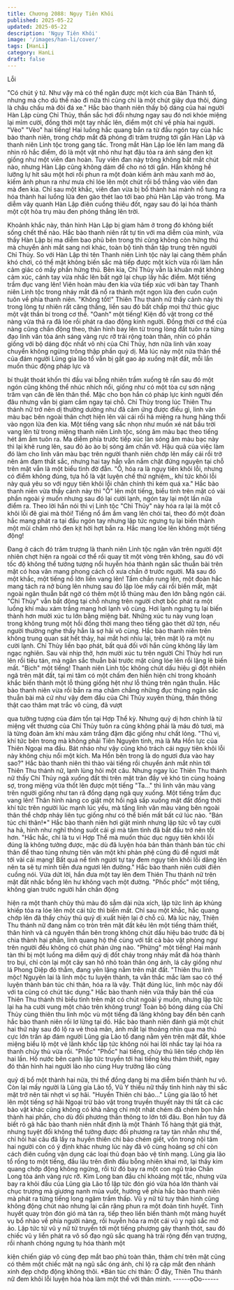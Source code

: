 ```yaml
---
title: Chương 2088: Ngụy Tiên Khôi
published: 2025-05-22
updated: 2025-05-22
description: 'Ngụy Tiên Khôi'
image: '/images/han-li/cover/'
tags: [HanLi]
category: HanLi
draft: false
---
```


Lỗi

"Có chút ý tứ. Như vậy mà có thể ngăn được một kích của Bản
Thánh tổ, nhưng mà cho dù thế nào đi nữa thì cũng chỉ là một
chút giãy dụa thôi, đúng là châu chấu mà đòi đá xe." Hắc bào
thanh niên thấy bộ dáng của hai người Hàn Lập cùng Chỉ Thủy,
thần sắc hơi đổi nhưng ngay sau đó nơi khóe miệng lại mỉm cười,
đồng thời một tay nhấc lên, điểm một chỉ về phía hai người.
"Vèo" "Vèo" hai tiếng!
Hai luồng hắc quang bắn ra từ đầu ngón tay của hắc bào thanh
niên, trong chớp mắt đã phóng đi trăm trượng tới gần Hàn Lập và
thanh niên Linh tộc trong gang tấc.
Trong mắt Hàn Lập lóe lên lam mang đã nhìn rõ hắc điểm, đó là
một vật nhỏ như hạt đậu tỏa ra ánh sáng đen kịt giống như một
viên đan hoàn.
Tuy viên đan này trông không bắt mắt chút nào, nhưng Hàn Lập
cũng không dám để cho nó tới gần.
Hắn không hề lưỡng lự hít sâu một hơi rồi phun ra một đoàn kiếm
ảnh màu xanh mờ ảo, kiếm ảnh phun ra như mưa chỉ lóe lên một
chút rồi bổ thẳng vào viên đan mà đen kia.
Chỉ sau một khắc, viên đan vừa bị bổ thành hai mảnh nổ tung ra
hóa thành hai luồng lửa đen gào thét lao tới bao phủ Hàn Lập vào
trong.
Ma diễm vây quanh Hàn Lập điên cuồng thiêu đốt, ngay sau đó lại
hóa thành một cột hỏa trụ màu đen phóng thẳng lên trời.

Khoảnh khắc này, thân hình Hàn Lập bị giam hãm ở trong đó
không biết sống chết thế nào.
Hắc bào thanh niên rất tự tin với ma diễm của mình, vừa thấy
Hàn Lập bị ma diễm bao phủ bên trong thì cũng không còn hứng
thú mà chuyển ánh mắt sang nơi khác, toàn bộ tinh thần tập trung
trên người Chỉ Thủy.
So với Hàn Lập thì tên Thanh niên Linh tộc này lại càng thêm
phần khó chơi, có thể mặt không biến sắc mà tiếp được một kích
vừa rồi làm hắn cảm giác có mấy phần hứng thú.
Bên kia, Chỉ Thủy vẫn là khuân mặt không cảm xúc, cánh tay vừa
nhấc lên bất ngờ lại chụp lấy hắc điểm.
Một tiếng trầm đục vang lên!
Viên hoàn màu đen kia vừa tiếp xúc với bàn tay Thanh niên Linh
tộc trong nháy mắt đã nổ ra thành một ngọn lửa đen cuồn cuộn
tuôn về phía thanh niên.
"Không tốt!"
Thiên Thu thánh nữ thấy cảnh này thì trong lòng tự nhiên rất căng
thẳng, liền sau đó bất chấp mọi thứ thúc giục một vật thần bí
trong cơ thể.
"Oanh" một tiếng!
Kiện đồ vật trong cơ thể nàng vừa thả ra đã lóe rồi phát ra dao
động kinh người.
Đồng thời cơ thể của nàng cũng chấn động theo, thân hình bay
lên từ trong lòng đất tuôn ra từng đạo linh văn tỏa ánh sáng vàng
rực rỡ trải rộng toàn thân, nhìn có phần giống với bộ dáng độc
nhất vô nhị của Chỉ Thủy, hơn nữa linh văn xoay chuyển không
ngừng trông thập phần quỷ dị.
Mà lúc này một nửa thân thể của đám người Lũng gia lão tổ vẫn
bị gắt gao áp xuống mặt đất, mỗi lần muốn thúc động pháp lực và

bí thuật thoát khốn thì đầu vai bỗng nhiên trầm xuống tê rần sau
đó một ngón cũng không thể nhúc nhích nổi, giống như có một
tòa cự sơn nặng trăm vạn cân đè lên thân thể.
Mặc cho bọn hắn có pháp lực kinh người đến đâu nhưng vẫn bị
giam cầm ngay tại chỗ.
Chỉ Thủy trong lúc Thiên Thu thánh nữ trở nên dị thường dường
như đã cảm ứng được điều gì, linh văn màu bạc bên ngoài thân
chợt hiện lên vài cái rồi há miệng ra hung hăng thổi vào ngọn lửa
đen kia.
Một tiếng vang sắc nhọn như muốn xé nát bầu trời vang lên từ
trong miệng thanh niên Linh tộc, sóng âm màu bạc theo tiếng hét
ầm ầm tuôn ra.
Ma diễm phía trước tiếp xúc làn sóng âm màu bạc này thì lại khẽ
rung lên, sau đó ào ào bị sóng âm chấn vỡ.
Hậu quả của việc làm đó làm cho linh văn màu bạc trên người
thanh niên chớp lên mấy cái rồi trở nên ảm đạm thất sắc, nhưng
hai tay hắn vẫn nắm chặt đứng nguyên tại chỗ trên mặt vẫn là
một biểu tình đờ đẫn.
"Ồ, hóa ra là ngụy tiên khôi lỗi, nhưng có điểm không đúng, tựa
hồ là vật luyện chế thử nghiệm,, khí tức khôi lỗi này quá yêu so
với ngụy tiên khôi lỗi chân chính thì kém quá xa." Hắc bào thanh
niên vừa thấy cảnh này thì "Ồ" lên một tiếng, biểu tình trên mặt có
vài phần ngoài ý muốn nhưng sau đó lại cười lạnh, ngón tay lại
một lần nữa điểm ra.
Theo lời hắn nói thì vị Linh tộc "Chỉ Thủy" này hóa ra lại là một cỗ
khôi lỗi đê giai mà thôi!
Tiếng nổ ầm ầm vang lên chói tai, theo đó một đoàn hắc mang
phát ra tại đầu ngón tay nhưng lập tức ngưng tụ lại biến thành
một mũi châm nhỏ đen kịt hời hợt bắn ra.
Hắc mang lóe lên không một tiếng động!

Đang ở cách đó trăm trượng là thanh niên Linh tộc ngân văn trên
người đột nhiên chợt hiện ra ngoài cơ thể rồi quay tít một vòng
trên không, sau đó với tốc độ không thể tưởng tượng nổi huyễn
hóa thành ngân sắc thuẫn bài trên mặt có hoa văn mang phong
cách cổ xưa chắn ở trước người.
Mà sau đó một khắc, một tiếng nổ lớn liền vang lên!
Tấm chắn rung lên, một đoàn hắc mang tách ra nở bùng lên
nhưng sau đó lập lòe mấy cái rồi biến mất, mặt ngoài ngân thuẫn
bất ngờ có thêm một lỗ thủng màu đen lớn bằng ngón cái.
"Chỉ Thủy" vẫn bất động tại chỗ nhưng trên người chợt bộc phát
ra một luồng khí màu xám trắng mang hơi lạnh vô cùng. Hơi lạnh
ngưng tụ lại biến thành hơn mười xúc tu lớn bằng miệng bát.
Những xúc tu này vung loạn trong không trung một hồi đồng thời
mang theo tiếng gào thét dữ tợn, nếu người thường nghe thấy
hẳn là sợ hãi vô cùng.
Hắc bào thanh niên trên không trung quan sát hết thảy, hai mắt
hơi nhíu lại, trên mặt lộ ra một nụ cười lạnh.
Chỉ Thủy liền bạo phát, bất quá đối với hắn cũng không lấy làm
ngạc nghiên.
Sau vài nhịp thở, hơn mười xúc tu trên người Chỉ Thủy hơi run
lên rồi tiêu tán, mà ngân sắc thuẫn bài trước mặt cũng lóe lên rồi
lặng lẽ biến mất.
"Bịch" một tiếng!
Thanh niên Linh tộc không chút dấu hiệu gì đột nhiên ngã trên
mặt đất, tại mi tâm có một chấm đen hiển hiện chỉ trong khoảnh
khắc biến thành một lỗ thủng giống hệt như lỗ thủng trên ngân
thuẫn.
Hắc bào thanh niên vừa rồi bắn ra ma châm chẳng những đục
thủng ngân sắc thuẫn bài mà cứ như vậy đem đầu của Chỉ Thủy
xuyên thủng, thần thông thật cao thâm mạt trắc vô cùng, đã vượt

qua tưởng tượng của đám tồn tại Hợp Thể kỳ.
Nhưng quỷ dị hơn chính là từ miệng vết thương của Chỉ Thủy
tuôn ra cũng không phải là máu đỏ tươi, mà là từng đoàn âm khí
màu xám trắng đậm đặc giống như chất lỏng.
"Thú vị, khí tức bên trong mà không phải Tiên Nguyên tinh, mà là
Ma Hồn lực của Thiên Ngoại ma đầu. Bát nháo như vậy cũng khó
trách cái ngụy tiên khôi lỗi này không chịu nổi một kích. Ma Hồn
bên trong là do ngươi đưa vào hay sao?" Hắc bào thanh niên thì
thào vài tiếng rồi chuyển ánh mắt nhìn tới Thiên Thu thánh nữ,
lạnh lùng hỏi một câu.
Nhưng ngay lúc Thiên Thu thánh nữ thấy Chỉ Thủy ngã xuống đất
thì trên mặt tràn đầy vẻ khó tin cùng hoảng sợ, trong miệng vừa
thốt lên được một tiếng "Ta..." thì linh văn màu vàng trên người
giống như tan rã đồng dạng ngã quỵ xuống.
Một tiếng trầm đục vang lên!
Thân hình nàng co giật một hồi ngã sấp xuống mặt đất đồng thời
khí tức trên người lúc mạnh lúc yếu, mà tầng linh văn màu vàng
bên ngoài thân thể chớp nháy liên tục giống như có thể biến mất
bất cứ lúc nào.
"Bán túc chi thân!*" Hắc bào thanh niên hơi giật mình nhưng lập
tức vỗ tay cười ha hả, hình như nghĩ thông suốt cái gì mà tâm
tình đã bắt đầu trở nên tốt hơn.
"Hắc hắc, chỉ là tu vi Hợp Thể mà muốn thúc dục ngụy tiên khôi
lỗi đúng là không tưởng được, mặc dù đã luyện hóa bản thân
thành bán túc chi thân để thao túng nhưng tiên văn một khi phản
phệ cũng đủ để ngươi mất tới vài cái mạng! Bất quá nể tình ngươi
tự tay đem ngụy tiên khôi lỗi dâng lên nên ta sẽ tự mình tiễn đưa
ngươi lên đường." Hắc bào thanh niên cười điên cuồng nói.
Vừa dứt lời, hắn đưa một tay lên đem Thiên Thu thánh nữ trên
mặt đất nhấc bổng lên hư không vạch một đường.
"Phốc phốc" một tiếng, không gian trước người hắn chấn động

hiện ra một thanh chủy thủ màu đỏ sẫm dài nửa xích, lập tức linh
áp khủng khiếp tỏa ra lóe lên một cái tức thì biến mất.
Chỉ sau một khắc, hắc quang chớp lên đã thấy chủy thủ quỷ dị
xuất hiện lại ở chỗ cũ.
Mà lúc này, Thiên Thu thánh nữ đang nằm co tròn trên mặt đất
kêu lên một tiếng thảm thiết, thân hình và cả nguyên thần bên
trong không chút dấu hiệu báo trước đã bị chia thành hai phần,
linh quang hộ thể cùng với tất cả bảo vật phòng ngự trên người
đều không có chút phản ứng nào.
"Phừng" một tiếng!
Hai mảnh tàn thi bị một luồng ma diễm quỷ dị đốt cháy trong nháy
mắt đã hóa thành tro bụi, chỉ còn lại một cây san hô nhỏ toàn thân
óng ánh, lá cây giống như lá Phong Diệp đỏ thẫm, đang yên lặng
nằm trên mặt đất.
"Thiên thu linh mộc! Nguyên lai là linh mộc tu luyện thành, ta vẫn
thắc mắc làm sao có thể luyện thành bán túc chi thân, hóa ra là
vậy. Thật đúng lúc, linh mộc này đối với ta cũng có chút tác dụng."
Hắc bào thanh niên vừa thấy bản thể của Thiên Thu thánh thì
biểu tình trên mặt có chút ngoài ý muốn, nhưng lập tức lại ha ha
cười vung một chảo trên không trung!
Toàn bộ bóng dáng của Chỉ Thủy cùng thiên thu linh mộc vù một
tiếng đã lăng không bay đến bên cạnh hắc bào thanh niên rồi lơ
lửng tại đó.
Hắc bào thanh niên đánh giá một chút hai thứ này sau đó lộ ra vẻ
thoả mãn, ánh mắt lại thoáng nhìn qua ma thủ cực lớn trấn áp
đám người Lũng gia Lão tổ đang nằm yên trên mặt đất, khóe
miệng biểu lộ một vẻ lãnh khốc lập tức không nói hai lời nhấc tay
lại hóa ra thanh chủy thủ vừa rồi.
"Phốc" "Phốc" hai tiếng, chủy thủ liên tiếp chớp lên hai lần.
Hồ nước bên cạnh lập tức truyền tới hai tiếng kêu thảm thiết,
ngay đó thân hình hai người lão nho cùng Huy trưởng lão cũng

quỷ dị bổ một thành hai nửa, thi thể đồng dạng bị ma diễm biến
thành hư vô.
Còn lại mấy người là Lũng gia Lão tổ, Vũ Y thiếu nữ thấy tình
hình này thì sắc mặt trở nên tái nhợt vì sợ hãi.
"Huyền Thiên chi bảo..."
Lũng gia lão tổ hét lên một tiếng sợ hãi
Ngoại trừ bảo vật trong truyền thuyết này thì tất cả các bảo vật
khác cũng không có khả năng chỉ một nhát chém đã chém bọn
hắn thành hai phần, cho dù đối phương thần thông to lớn tới đâu.
Bọn hắn tuy đã biết rõ gã hắc bào thanh niên nhất định là một
Thánh Tổ hàng thật giá thật, nhưng tuyệt đối không thể tưởng
được đối phương ra tay tàn nhẫn như thế, chỉ hỏi hai câu đã lấy
ra huyền thiên chi bảo chém giết, vốn trong nội tâm hai người còn
có ý định khác nhưng lúc này đã vô cùng hoảng sợ chỉ còn cách
điên cuồng vận dụng các loại thủ đoạn bảo vệ tính mạng.
Lũng gia lão tổ rống to một tiếng, đầu lâu trên đỉnh đầu bỗng
nhiên khai mở, lại thấy kim quang chớp động không ngừng, rồi từ
đó bay ra một con ngũ trảo Chân Long tỏa ánh vàng rực rỡ.
Kim Long ban đầu chỉ khoảng một tấc, nhưng vừa bay ra khỏi đầu
của Lũng gia Lão tổ lập tức đón gió vừa hóa lớn thành vài chục
trượng mà giương nanh múa vuốt, hướng về phía hắc bào thanh
niên mà phát ra từng tiếng long ngâm trầm thấp.
Vũ y nữ tử tuy thân hình cũng không động chút nào nhưng lại cắn
răng phun ra một đoàn tinh huyết.
Tinh huyết quay tròn đón gió mà tản ra, tiếp theo liền biến thành
một mảng huyết vụ bổ nhào về phía người nàng, rồi huyễn hóa ra
một cái vũ y ngũ sắc mờ ảo.
Lập tức từ vũ y nữ tử truyền tới một tiếng phượng gáy thanh thót,
sau đó chiếc vũ y liền phát ra vô số đạo ngũ sắc quang hà trải
rộng đến vạn trượng, rồi nhanh chóng ngưng tụ hóa thành một

kiện chiến giáp vô cùng đẹp mắt bao phủ toàn thân, thậm chí trên
mặt cũng có thêm một chiếc mặt nạ ngũ sắc óng ánh, chỉ lộ ra
cặp mắt đen nhánh xinh đẹp chớp động không thôi.
*Bán túc chi thân: Ở đây, Thiên Thu thánh nữ đem khôi lỗi luyện
hóa hòa làm một thể với thân mình.
------oOo------
